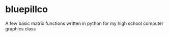 # bluepillco
A few basic matrix functions written in python for my high school computer graphics class

